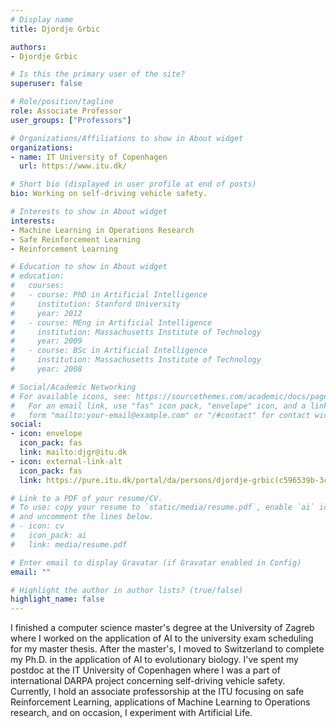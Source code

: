```yaml
---
# Display name
title: Djordje Grbic

authors:
- Djordje Grbic

# Is this the primary user of the site?
superuser: false

# Role/position/tagline
role: Associate Professor
user_groups: ["Professors"]

# Organizations/Affiliations to show in About widget
organizations:
- name: IT University of Copenhagen
  url: https://www.itu.dk/

# Short bio (displayed in user profile at end of posts)
bio: Working on self-driving vehicle safety.

# Interests to show in About widget
interests:
- Machine Learning in Operations Research
- Safe Reinforcement Learning
- Reinforcement Learning

# Education to show in About widget
# education:
#   courses:
#   - course: PhD in Artificial Intelligence
#     institution: Stanford University
#     year: 2012
#   - course: MEng in Artificial Intelligence
#     institution: Massachusetts Institute of Technology
#     year: 2009
#   - course: BSc in Artificial Intelligence
#     institution: Massachusetts Institute of Technology
#     year: 2008

# Social/Academic Networking
# For available icons, see: https://sourcethemes.com/academic/docs/page-builder/#icons
#   For an email link, use "fas" icon pack, "envelope" icon, and a link in the
#   form "mailto:your-email@example.com" or "/#contact" for contact widget.
social:
- icon: envelope
  icon_pack: fas
  link: mailto:djgr@itu.dk
- icon: external-link-alt
  icon_pack: fas
  link: https://pure.itu.dk/portal/da/persons/djordje-grbic(c596539b-3ceb-497c-9a43-e71d6b0f65a6).html

# Link to a PDF of your resume/CV.
# To use: copy your resume to `static/media/resume.pdf`, enable `ai` icons in `params.toml`, 
# and uncomment the lines below.
# - icon: cv
#   icon_pack: ai
#   link: media/resume.pdf

# Enter email to display Gravatar (if Gravatar enabled in Config)
email: ""

# Highlight the author in author lists? (true/false)
highlight_name: false
---
```


I finished a computer science master's degree at the University of Zagreb where I worked on the application of AI to the university exam scheduling for my master thesis. After the master's, I moved to Switzerland to complete my Ph.D. in the application of AI to evolutionary biology. I've spent my postdoc at the IT University of Copenhagen where I was a part of international DARPA project concerning self-driving vehicle safety. Currently, I hold an associate professorship at the ITU focusing on safe Reinforcement Learning, applications of Machine Learning to Operations research, and on occasion, I experiment with Artificial Life.
